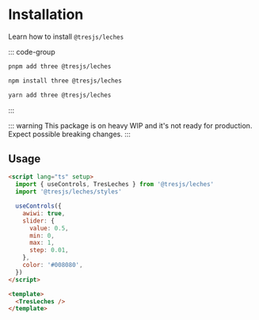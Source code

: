 # Installation

Learn how to install `@tresjs/leches`

::: code-group

```bash [pnpm]
pnpm add three @tresjs/leches
```

```bash [npm]
npm install three @tresjs/leches
```

```bash [yarn]
yarn add three @tresjs/leches
```

:::

::: warning
This package is on heavy WIP and it's not ready for production. Expect possible breaking changes.
:::

## Usage

```html
<script lang="ts" setup>
  import { useControls, TresLeches } from '@tresjs/leches'
  import '@tresjs/leches/styles'

  useControls({
    awiwi: true,
    slider: {
      value: 0.5,
      min: 0,
      max: 1,
      step: 0.01,
    },
    color: '#008080',
  })
</script>

<template>
  <TresLeches />
</template>
```

<GettingStartedDemo />

